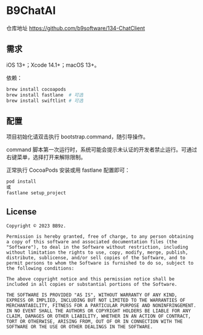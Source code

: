 # B9ChatAI

仓库地址 https://github.com/b9software/134-ChatClient

## 需求

iOS 13+；Xcode 14.1+；macOS 13+。

依赖：

```sh
brew install cocoapods
brew install fastlane  # 可选
brew install swiftlint # 可选
```

## 配置

项目初始化请双击执行 bootstrap.command，随引导操作。

command 脚本第一次运行时，系统可能会提示未认证的开发者禁止运行。可通过右键菜单，选择打开来解除限制。

正常执行 CocoaPods 安装或用 fastlane 配置即可：

```sh
pod install
或
fastlane setup_project
```

## License

```text
Copyright © 2023 BB9z.

Permission is hereby granted, free of charge, to any person obtaining a copy of this software and associated documentation files (the "Software"), to deal in the Software without restriction, including without limitation the rights to use, copy, modify, merge, publish, distribute, sublicense, and/or sell copies of the Software, and to permit persons to whom the Software is furnished to do so, subject to the following conditions:

The above copyright notice and this permission notice shall be included in all copies or substantial portions of the Software.

THE SOFTWARE IS PROVIDED "AS IS", WITHOUT WARRANTY OF ANY KIND, EXPRESS OR IMPLIED, INCLUDING BUT NOT LIMITED TO THE WARRANTIES OF MERCHANTABILITY, FITNESS FOR A PARTICULAR PURPOSE AND NONINFRINGEMENT. IN NO EVENT SHALL THE AUTHORS OR COPYRIGHT HOLDERS BE LIABLE FOR ANY CLAIM, DAMAGES OR OTHER LIABILITY, WHETHER IN AN ACTION OF CONTRACT, TORT OR OTHERWISE, ARISING FROM, OUT OF OR IN CONNECTION WITH THE SOFTWARE OR THE USE OR OTHER DEALINGS IN THE SOFTWARE.
```
